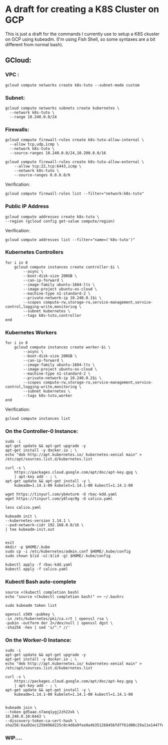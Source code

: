 # A draft for creating a K8S Cluster on GCP

This is just a draft for the commands I currently use to setup a K8S ckuster on GCP using kubeadm.
(I'm using Fish Shell, so some syntaxes are a bit different from normal bash).

## GCloud:

### VPC : 
	gcloud compute networks create k8s-tuto --subnet-mode custom

### Subnet:
	gcloud compute networks subnets create kubernetes \
      --network k8s-tuto \
      --range 10.240.0.0/24

### Firewalls:
	gcloud compute firewall-rules create k8s-tuto-allow-internal \
      --allow tcp,udp,icmp \
      --network k8s-tuto \
      --source-ranges 10.240.0.0/24,10.200.0.0/16

    gcloud compute firewall-rules create k8s-tuto-allow-external \
        --allow tcp:22,tcp:6443,icmp \
        --network k8s-tuto \
        --source-ranges 0.0.0.0/0

Verification:

    gcloud compute firewall-rules list --filter="network:k8s-tuto"

### Public IP Address
	gcloud compute addresses create k8s-tuto \
    --region (gcloud config get-value compute/region)

Verification:

    gcloud compute addresses list --filter="name=('k8s-tuto')"

### Kubernetes Controllers
    for i in 0
        gcloud compute instances create controller-$i \
            --async \
            --boot-disk-size 200GB \
            --can-ip-forward \
            --image-family ubuntu-1604-lts \
            --image-project ubuntu-os-cloud \
            --machine-type n1-standard-2 \
            --private-network-ip 10.240.0.1$i \
            --scopes compute-rw,storage-ro,service-management,service-control,logging-write,monitoring \
            --subnet kubernetes \
            --tags k8s-tuto,controller
    end

### Kubernetes Workers
    for i in 0
        gcloud compute instances create worker-$i \
            --async \
            --boot-disk-size 200GB \
            --can-ip-forward \
            --image-family ubuntu-1604-lts \
            --image-project ubuntu-os-cloud \
            --machine-type n1-standard-2 \
            --private-network-ip 10.240.0.2$i \
            --scopes compute-rw,storage-ro,service-management,service-control,logging-write,monitoring \
            --subnet kubernetes \
            --tags k8s-tuto,worker
    end

Verification:

    gcloud compute instances list

### On the Controller-0 Instance:
    sudo -i
    apt-get update && apt-get upgrade -y
    apt-get install -y docker.io ; \
    echo "deb http://apt.kubernetes.io/ kubernetes-xenial main" > /etc/apt/sources.list.d/kubernetes.list

    curl -s \
        https://packages.cloud.google.com/apt/doc/apt-key.gpg \
        | apt-key add - ; \
    apt-get update && apt-get install -y \
        kubeadm=1.14.1-00 kubelet=1.14.1-00 kubectl=1.14.1-00

    wget https://tinyurl.com/yb4xturm -O rbac-kdd.yaml
    wget https://tinyurl.com/y8lvqc9g -O calico.yaml

    less calico.yaml

    kubeadm init \
    --kubernetes-version 1.14.1 \
    --pod-network-cidr 192.168.0.0/16 \
    | tee kubeadm-init.out


    exit
    mkdir -p $HOME/.kube
    sudo cp -i /etc/kubernetes/admin.conf $HOME/.kube/config
    sudo chown $(id -u):$(id -g) $HOME/.kube/config

    kubectl apply -f rbac-kdd.yaml
    kubectl apply -f calico.yaml

### Kubectl Bash auto-complete
    source <(kubectl completion bash)
    echo "source <(kubectl completion bash)" >> ~/.bashrc

    sudo kubeadm token list

    openssl x509 -pubkey \
    -in /etc/kubernetes/pki/ca.crt | openssl rsa \
    -pubin -outform der 2>/dev/null | openssl dgst \
    -sha256 -hex | sed 's/^.* //'

### On the Worker-0 Instance:
    sudo -i
    apt-get update && apt-get upgrade -y
    apt-get install -y docker.io ; \
    echo "deb http://apt.kubernetes.io/ kubernetes-xenial main" > /etc/apt/sources.list.d/kubernetes.list

    curl -s \
        https://packages.cloud.google.com/apt/doc/apt-key.gpg \
        | apt-key add - ; \
    apt-get update && apt-get install -y \
        kubeadm=1.14.1-00 kubelet=1.14.1-00 kubectl=1.14.1-00

        
    kubeadm join \
    --token gd5aae.n7aeq1ygj2zh22xk \
    10.240.0.10:6443 \
    --discovery-token-ca-cert-hash \
    sha256:6aa92ec1250496d225c0c4d8a9fea9a4b351268456fd7f61d00c29a11e1447fe

### WIP....
